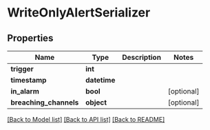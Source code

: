 # WriteOnlyAlertSerializer

## Properties
Name | Type | Description | Notes
------------ | ------------- | ------------- | -------------
**trigger** | **int** |  | 
**timestamp** | **datetime** |  | 
**in_alarm** | **bool** |  | [optional] 
**breaching_channels** | **object** |  | [optional] 

[[Back to Model list]](../README.md#documentation-for-models) [[Back to API list]](../README.md#documentation-for-api-endpoints) [[Back to README]](../README.md)

